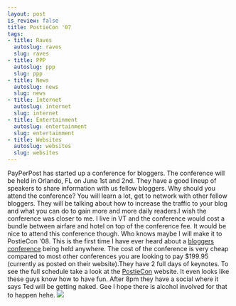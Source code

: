 ```yaml
--- 
layout: post
is_review: false
title: PostieCon '07
tags: 
- title: Raves
  autoslug: raves
  slug: raves
- title: PPP
  autoslug: ppp
  slug: ppp
- title: News
  autoslug: news
  slug: news
- title: Internet
  autoslug: internet
  slug: internet
- title: Entertainment
  autoslug: entertainment
  slug: entertainment
- title: Websites
  autoslug: websites
  slug: websites
---
```

PayPerPost has started up a conference for bloggers.  The conference will be held in Orlando, FL on June 1st and 2nd.  They have a good lineup of speakers to share information with us fellow bloggers.  Why should you attend the conference?  You will learn a lot, get to network with other fellow bloggers.  They will be talking about how to increase the traffic to your blog and what you can do to gain more and more daily readers.I wish the conference was closer to me.  I live in VT and the conference would cost a bundle between airfare and hotel on top of the conference fee.  It would be nice to attend this conference though.  Who knows maybe I will make it to PostieCon '08.  This is the first time I have ever heard about a [bloggers conference](http://www.postiecon.com) being held anywhere.  The cost of the conference is very cheap compared to most other conferences you are looking to pay $199.95 (currently as posted on their website).They have 2 full days of keynotes.  To see the full schedule take a look at the [PostieCon](http://postiecon.com/schedule.html "PostieCon Schedule") website.  It even looks like these guys know how to have fun.  After 8pm they have a social where it says Ted will be getting naked.  Gee I hope there is alcohol involved for that to happen hehe.
[![](http://tinyurl.com/28nvx8)](http://www.postiecon.com/?utm_source=disclosure%2Bbadge&utm_medium=opportunity&utm_campaign=Postiecon%2BOpp)
